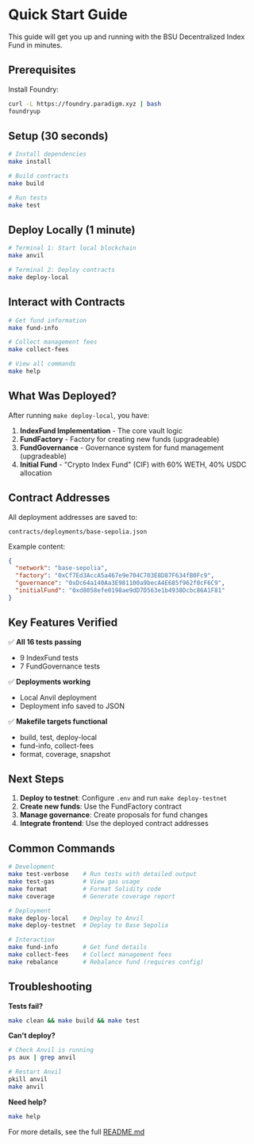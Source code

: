 # Quick Start Guide

This guide will get you up and running with the BSU Decentralized Index Fund in minutes.

## Prerequisites

Install Foundry:
```bash
curl -L https://foundry.paradigm.xyz | bash
foundryup
```

## Setup (30 seconds)

```bash
# Install dependencies
make install

# Build contracts
make build

# Run tests
make test
```

## Deploy Locally (1 minute)

```bash
# Terminal 1: Start local blockchain
make anvil

# Terminal 2: Deploy contracts
make deploy-local
```

## Interact with Contracts

```bash
# Get fund information
make fund-info

# Collect management fees
make collect-fees

# View all commands
make help
```

## What Was Deployed?

After running `make deploy-local`, you have:

1. **IndexFund Implementation** - The core vault logic
2. **FundFactory** - Factory for creating new funds (upgradeable)
3. **FundGovernance** - Governance system for fund management (upgradeable)
4. **Initial Fund** - "Crypto Index Fund" (CIF) with 60% WETH, 40% USDC allocation

## Contract Addresses

All deployment addresses are saved to:
```
contracts/deployments/base-sepolia.json
```

Example content:
```json
{
  "network": "base-sepolia",
  "factory": "0xCf7Ed3AccA5a467e9e704C703E8D87F634fB0Fc9",
  "governance": "0xDc64a140Aa3E981100a9becA4E685f962f0cF6C9",
  "initialFund": "0xd8058efe0198ae9dD7D563e1b4938Dcbc86A1F81"
}
```

## Key Features Verified

✅ **All 16 tests passing**
- 9 IndexFund tests
- 7 FundGovernance tests

✅ **Deployments working**
- Local Anvil deployment
- Deployment info saved to JSON

✅ **Makefile targets functional**
- build, test, deploy-local
- fund-info, collect-fees
- format, coverage, snapshot

## Next Steps

1. **Deploy to testnet**: Configure `.env` and run `make deploy-testnet`
2. **Create new funds**: Use the FundFactory contract
3. **Manage governance**: Create proposals for fund changes
4. **Integrate frontend**: Use the deployed contract addresses

## Common Commands

```bash
# Development
make test-verbose    # Run tests with detailed output
make test-gas        # View gas usage
make format          # Format Solidity code
make coverage        # Generate coverage report

# Deployment
make deploy-local    # Deploy to Anvil
make deploy-testnet  # Deploy to Base Sepolia

# Interaction
make fund-info       # Get fund details
make collect-fees    # Collect management fees
make rebalance       # Rebalance fund (requires config)
```

## Troubleshooting

**Tests fail?**
```bash
make clean && make build && make test
```

**Can't deploy?**
```bash
# Check Anvil is running
ps aux | grep anvil

# Restart Anvil
pkill anvil
make anvil
```

**Need help?**
```bash
make help
```

For more details, see the full [README.md](README.md)
